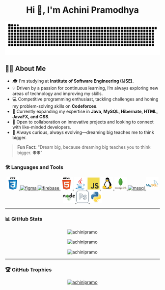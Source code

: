 
<h1 align="center">Hi 👋, I'm Achini Pramodhya</h1>

<p align = "center">
	<img src = "https://github.com/7oSkaaa/7oSkaaa/blob/output/github-contribution-grid-snake.svg?" alt = "Snake Game"/>
</p>



## 👩‍💻 About Me

- 🎓  I'm studying at **Institute of Software Engineering (IJSE)**.
- 💡 Driven by a passion for continuous learning, I’m always exploring new areas of technology and improving my skills.
- 💻 Competitive programming enthusiast, tackling challenges and honing my problem-solving skills on **Codeforces**.
- 🌱 Currently expanding my expertise in **Java, MySQL, Hibernate, HTML, JavaFX, and CSS**.
- 🤝 Open to collaboration on innovative projects and looking to connect with like-minded developers.
- 🧠 Always curious, always evolving—dreaming big teaches me to think bigger.

> **Fun Fact:** "Dream big, because dreaming big teaches you to think bigger. 👽👽"



### 🛠️ Languages and Tools

<p align="center">

 
  <a href="https://www.w3schools.com/css/" target="_blank" rel="noreferrer">
    <img src="https://raw.githubusercontent.com/devicons/devicon/master/icons/css3/css3-original-wordmark.svg" alt="css3" width="40" height="40"/>
  </a>
  <a href="https://www.figma.com/" target="_blank" rel="noreferrer">
    <img src="https://www.vectorlogo.zone/logos/figma/figma-icon.svg" alt="figma" width="40" height="40"/>
  </a>
  <a href="https://firebase.google.com/" target="_blank" rel="noreferrer">
    <img src="https://www.vectorlogo.zone/logos/firebase/firebase-icon.svg" alt="firebase" width="40" height="40"/>
  </a>
  <a href="https://www.w3.org/html/" target="_blank" rel="noreferrer">
    <img src="https://raw.githubusercontent.com/devicons/devicon/master/icons/html5/html5-original-wordmark.svg" alt="html5" width="40" height="40"/>
  </a>
  <a href="https://www.java.com" target="_blank" rel="noreferrer">
    <img src="https://raw.githubusercontent.com/devicons/devicon/master/icons/java/java-original.svg" alt="java" width="40" height="40"/>
  </a>
  <a href="https://developer.mozilla.org/en-US/docs/Web/JavaScript" target="_blank" rel="noreferrer">
    <img src="https://raw.githubusercontent.com/devicons/devicon/master/icons/javascript/javascript-original.svg" alt="javascript" width="40" height="40"/>
  </a>
  <a href="https://www.linux.org/" target="_blank" rel="noreferrer">
    <img src="https://raw.githubusercontent.com/devicons/devicon/master/icons/linux/linux-original.svg" alt="linux" width="40" height="40"/>
  </a>
  <a href="https://www.mongodb.com/" target="_blank" rel="noreferrer">
    <img src="https://raw.githubusercontent.com/devicons/devicon/master/icons/mongodb/mongodb-original-wordmark.svg" alt="mongodb" width="40" height="40"/>
  </a>
  <a href="https://www.microsoft.com/en-us/sql-server" target="_blank" rel="noreferrer">
    <img src="https://www.svgrepo.com/show/303229/microsoft-sql-server-logo.svg" alt="mssql" width="40" height="40"/>
  </a>
  <a href="https://www.mysql.com/" target="_blank" rel="noreferrer">
    <img src="https://raw.githubusercontent.com/devicons/devicon/master/icons/mysql/mysql-original-wordmark.svg" alt="mysql" width="40" height="40"/>
  </a>
  <a href="https://nodejs.org" target="_blank" rel="noreferrer">
    <img src="https://raw.githubusercontent.com/devicons/devicon/master/icons/nodejs/nodejs-original-wordmark.svg" alt="nodejs" width="40" height="40"/>
  </a>
  <a href="https://www.photoshop.com/en" target="_blank" rel="noreferrer">
    <img src="https://raw.githubusercontent.com/devicons/devicon/master/icons/photoshop/photoshop-line.svg" alt="photoshop" width="40" height="40"/>
  </a>
  <a href="https://www.python.org" target="_blank" rel="noreferrer">
    <img src="https://raw.githubusercontent.com/devicons/devicon/master/icons/python/python-original.svg" alt="python" width="40" height="40"/>
  </a>
</p>

---

### 📊 GitHub Stats

<p align="center">
  <img align="center" src="https://github-readme-stats.vercel.app/api?username=achinipramo&show_icons=true&locale=en&theme=radical" alt="achinipramo" />
</p>

<p align="center">
  <img align="center" src="https://github-readme-streak-stats.herokuapp.com/?user=achinipramo&theme=radical" alt="achinipramo" />
</p>

<p align="center">
  <img align="center" src="https://github-readme-stats.vercel.app/api/top-langs?username=achinipramo&show_icons=true&locale=en&layout=compact&theme=radical" alt="achinipramo" />
</p>

---

### 🏆 GitHub Trophies

<p align="center">
  <a href="https://github.com/AchiniPramo/github-profile-trophy">
    <img src="https://github-profile-trophy.vercel.app/?username=achinipramo&theme=radical&no-frame=true&row=1&column=6" alt="achinipramo" />
  </a>
</p>
